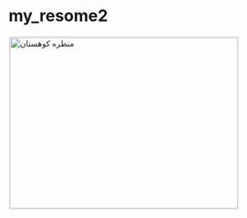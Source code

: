 # my_resome2

<img 
  src="logo.png" 
  alt="منظره کوهستان" 
  width="400" 
  height="300"
  style="border: 2px solid #eaeaea;"
/>
